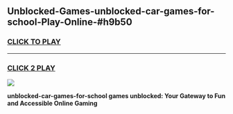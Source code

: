 
## Unblocked-Games-unblocked-car-games-for-school-Play-Online-#h9b50
<h3>
<a href="https://premium.freeplayer.one?title=unblocked-car-games-for-school&ref=27F">CLICK TO PLAY</a></h3>
<hr>

<h3>
<a href="https://premium.freeplayer.one?title=unblocked-car-games-for-school&ref=27F">CLICK 2 PLAY</a>
  
</h3>

<a href="https://premium.freeplayer.one?title=unblocked-car-games-for-school&ref=27F"><img src="https://clearcache.store/games.png"></a>


**unblocked-car-games-for-school games unblocked: Your Gateway to Fun and Accessible Online Gaming**
